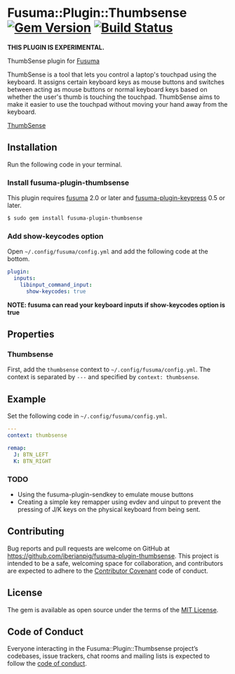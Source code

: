 # Fusuma::Plugin::Thumbsense [![Gem Version](https://badge.fury.io/rb/fusuma-plugin-thumbsense.svg)](https://badge.fury.io/rb/fusuma-plugin-thumbsense) [![Build Status](https://github.com/iberianpig/fusuma-plugin-thumbsense/actions/workflows/ubuntu.yml/badge.svg)](https://github.com/iberianpig/fusuma-plugin-thumbsense/actions/workflows/ubuntu.yml)

**THIS PLUGIN IS EXPERIMENTAL.**

ThumbSense plugin for [Fusuma](https://github.com/iberianpig/fusuma)

ThumbSense is a tool that lets you control a laptop's touchpad using the keyboard. It assigns certain keyboard keys as mouse buttons and switches between acting as mouse buttons or normal keyboard keys based on whether the user's thumb is touching the touchpad. ThumbSense aims to make it easier to use the touchpad without moving your hand away from the keyboard.

[ThumbSense](https://www2.sonycsl.co.jp/person/rekimoto/tsense/soft/index.html)

## Installation

Run the following code in your terminal.

### Install fusuma-plugin-thumbsense

This plugin requires [fusuma](https://github.com/iberianpig/fusuma#update) 2.0 or later and [fusuma-plugin-keypress](https://github.com/iberianpig/fusuma-plugin-keypress) 0.5 or later.

```sh
$ sudo gem install fusuma-plugin-thumbsense
```

### Add show-keycodes option

Open `~/.config/fusuma/config.yml` and add the following code at the bottom.

```yaml
plugin:
  inputs:
    libinput_command_input:
      show-keycodes: true
```

**NOTE: fusuma can read your keyboard inputs if show-keycodes option is true**

## Properties

### Thumbsense

First, add the `thumbsense` context to `~/.config/fusuma/config.yml`.
The context is separated by `---` and specified by `context: thumbsense`.

## Example

Set the following code in `~/.config/fusuma/config.yml`.

```yaml
---
context: thumbsense

remap:
  J: BTN_LEFT
  K: BTN_RIGHT
```

### TODO

- Using the fusuma-plugin-sendkey to emulate mouse buttons
- Creating a simple key remapper using evdev and uinput to prevent the pressing of J/K keys on the physical keyboard from being sent.

## Contributing

Bug reports and pull requests are welcome on GitHub at https://github.com/iberianpig/fusuma-plugin-thumbsense. This project is intended to be a safe, welcoming space for collaboration, and contributors are expected to adhere to the [Contributor Covenant](http://contributor-covenant.org) code of conduct.

## License

The gem is available as open source under the terms of the [MIT License](https://opensource.org/licenses/MIT).

## Code of Conduct

Everyone interacting in the Fusuma::Plugin::Thumbsense project’s codebases, issue trackers, chat rooms and mailing lists is expected to follow the [code of conduct](https://github.com/iberianpig/fusuma-plugin-thumbsense/blob/master/CODE_OF_CONDUCT.md).
